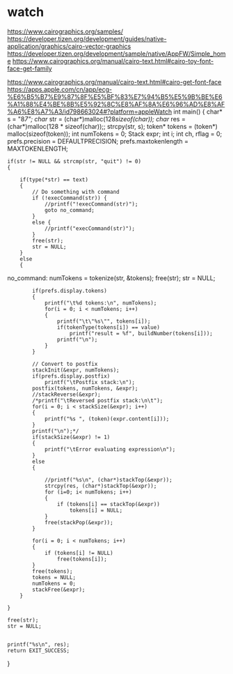 # watch
https://www.cairographics.org/samples/
https://developer.tizen.org/development/guides/native-application/graphics/cairo-vector-graphics
https://developer.tizen.org/development/sample/native/AppFW/Simple_home
https://www.cairographics.org/manual/cairo-text.html#cairo-toy-font-face-get-family

https://www.cairographics.org/manual/cairo-text.html#cairo-get-font-face
https://apps.apple.com/cn/app/ecg-%E6%B5%B7%E9%87%8F%E5%BF%83%E7%94%B5%E5%9B%BE%E6%A1%88%E4%BE%8B%E5%92%8C%E8%AF%8A%E6%96%AD%E8%AF%A6%E8%A7%A3/id798663024#?platform=appleWatch
int main()
{
	char* s = "8*7";
	char* str = (char*)malloc(128*sizeof(char));
	char* res = (char*)malloc(128 * sizeof(char));;
	strcpy(str, s);
	token* tokens = (token*) malloc(sizeof(token));
	int numTokens = 0;
	Stack expr;
	int i;
	int ch, rflag = 0;
	prefs.precision = DEFAULTPRECISION;
	prefs.maxtokenlength = MAXTOKENLENGTH;


	if(str != NULL && strcmp(str, "quit") != 0)
	{
		
		if(type(*str) == text)
		{
			// Do something with command
			if (!execCommand(str)) {
				//printf("!execCommand(str)");
				goto no_command;
			}
			else {
				//printf("execCommand(str)");
			}
			free(str);
			str = NULL;
		}
		else
		{
no_command:
			numTokens = tokenize(str, &tokens);
			free(str);
			str = NULL;

			if(prefs.display.tokens)
			{
				printf("\t%d tokens:\n", numTokens);
				for(i = 0; i < numTokens; i++)
				{
					printf("\t\"%s\"", tokens[i]);
					if(tokenType(tokens[i]) == value)
						printf("result = %f", buildNumber(tokens[i]));
					printf("\n");
				}
			}

			// Convert to postfix
			stackInit(&expr, numTokens);
			if(prefs.display.postfix)
				printf("\tPostfix stack:\n");
			postfix(tokens, numTokens, &expr);
			//stackReverse(&expr);
			/*printf("\tReversed postfix stack:\n\t");
			for(i = 0; i < stackSize(&expr); i++)
			{
				printf("%s ", (token)(expr.content[i]));
			}
			printf("\n");*/
			if(stackSize(&expr) != 1)
			{
				printf("\tError evaluating expression\n");
			}
			else
			{
				
				//printf("%s\n", (char*)stackTop(&expr));
				strcpy(res, (char*)stackTop(&expr));
				for (i=0; i< numTokens; i++)
				{
					if (tokens[i] == stackTop(&expr))
						tokens[i] = NULL;
				}
				free(stackPop(&expr));
			}

			for(i = 0; i < numTokens; i++)
			{
				if (tokens[i] != NULL)
					free(tokens[i]);
			}
			free(tokens);
			tokens = NULL;
			numTokens = 0;
			stackFree(&expr);
		}

	}

	free(str);
	str = NULL;


	printf("%s\n", res);
	return EXIT_SUCCESS;
}
